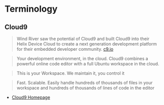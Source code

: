 # Terminology

## Cloud9

> Wind River saw the potential of Cloud9 and built Cloud9 into their Helix Device Cloud to create a next generation development platform for their embedded developer community. [c9.io](https://c9.io/blog/2015-a-year-of-living-learningly/)

> Your development environment, in the cloud. Cloud9 combines a powerful online code editor with a full Ubuntu workspace in the cloud.

> This is your Workspace. We maintain it, you control it

> Fast. Scalable. Easily handle hundreds of thousands of files in your workspace and hundreds of thousands of lines of code in the editor

- [Cloud9 Homepage](https://c9.io/)